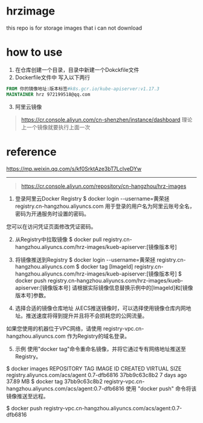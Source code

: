 # hrzimage
this repo is for storage images that i can not download
# how to use
1. 在仓库创建一个目录，目录中新建一个Dokckfile文件
2. Dockerfile文件中 写入以下两行
```dockerfile
FROM 你的镜像地址:版本标签#k8s.gcr.io/kube-apiserver:v1.17.3
MAINTAINER hrz 972199518@qq.com
```
3. 阿里云镜像
 > https://cr.console.aliyun.com/cn-shenzhen/instance/dashboard
理论上一个镜像就要执行上面一次

# reference
https://mp.weixin.qq.com/s/kf0SrktAze3bT7LcIveDYw


---
> https://cr.console.aliyun.com/repository/cn-hangzhou/hrz-images

1. 登录阿里云Docker Registry
$ docker login --username=黄荣拯 registry.cn-hangzhou.aliyuncs.com
用于登录的用户名为阿里云账号全名，密码为开通服务时设置的密码。

您可以在访问凭证页面修改凭证密码。

2. 从Registry中拉取镜像
$ docker pull registry.cn-hangzhou.aliyuncs.com/hrz-images/kueb-apiserver:[镜像版本号]
3. 将镜像推送到Registry
$ docker login --username=黄荣拯 registry.cn-hangzhou.aliyuncs.com
$ docker tag [ImageId] registry.cn-hangzhou.aliyuncs.com/hrz-images/kueb-apiserver:[镜像版本号]
$ docker push registry.cn-hangzhou.aliyuncs.com/hrz-images/kueb-apiserver:[镜像版本号]
请根据实际镜像信息替换示例中的[ImageId]和[镜像版本号]参数。

4. 选择合适的镜像仓库地址
从ECS推送镜像时，可以选择使用镜像仓库内网地址。推送速度将得到提升并且将不会损耗您的公网流量。

如果您使用的机器位于VPC网络，请使用 registry-vpc.cn-hangzhou.aliyuncs.com 作为Registry的域名登录。

5. 示例
使用"docker tag"命令重命名镜像，并将它通过专有网络地址推送至Registry。

$ docker images
REPOSITORY                                                         TAG                 IMAGE ID            CREATED             VIRTUAL SIZE
registry.aliyuncs.com/acs/agent                                    0.7-dfb6816         37bb9c63c8b2        7 days ago          37.89 MB
$ docker tag 37bb9c63c8b2 registry-vpc.cn-hangzhou.aliyuncs.com/acs/agent:0.7-dfb6816
使用 "docker push" 命令将该镜像推送至远程。

$ docker push registry-vpc.cn-hangzhou.aliyuncs.com/acs/agent:0.7-dfb6816

